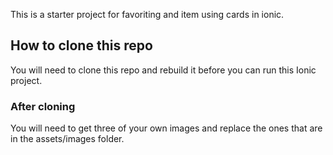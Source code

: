 This is a starter project for favoriting and item using cards in ionic.

## How to clone this repo

You will need to clone this repo and rebuild it before you can run this Ionic project.

### After cloning

You will need to get three of your own images and replace the ones that are in the assets/images folder. 